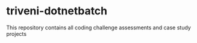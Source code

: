# triveni-dotnetbatch
This repository contains all coding challenge assessments and case study projects
